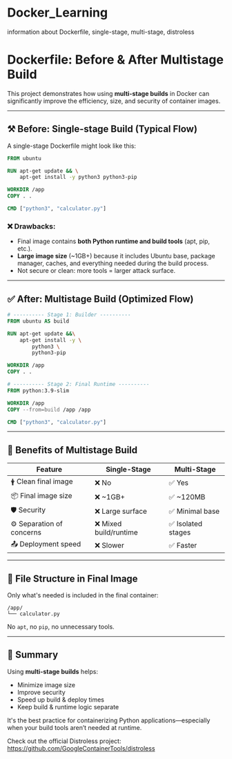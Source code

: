 # Docker_Learning
information about Dockerfile, single-stage, multi-stage, distroless

# Dockerfile: Before & After Multistage Build

This project demonstrates how using **multi-stage builds** in Docker can significantly improve the efficiency, size, and security of container images.

---

## ⚒️ Before: Single-stage Build (Typical Flow)

A single-stage Dockerfile might look like this:

```dockerfile
FROM ubuntu

RUN apt-get update && \
    apt-get install -y python3 python3-pip

WORKDIR /app
COPY . .

CMD ["python3", "calculator.py"]
```

### ❌ Drawbacks:
- Final image contains **both Python runtime and build tools** (apt, pip, etc.).
- **Large image size** (~1GB+) because it includes Ubuntu base, package manager, caches, and everything needed during the build process.
- Not secure or clean: more tools = larger attack surface.

---

## ✅ After: Multistage Build (Optimized Flow)

```dockerfile
# ---------- Stage 1: Builder ----------
FROM ubuntu AS build

RUN apt-get update &&\
    apt-get install -y \
        python3 \
        python3-pip

WORKDIR /app
COPY . .

# ---------- Stage 2: Final Runtime ----------
FROM python:3.9-slim

WORKDIR /app
COPY --from=build /app /app

CMD ["python3", "calculator.py"]
```

---

## 🚀 Benefits of Multistage Build

| Feature                    | Single-Stage     | Multi-Stage     |
|---------------------------|------------------|-----------------|
| 🛉 Clean final image      | ❌ No             | ✅ Yes          |
| 📦 Final image size       | ❌ ~1GB+          | ✅ ~120MB       |
| 🛡️ Security              | ❌ Large surface   | ✅ Minimal base   |
| ⚙️ Separation of concerns | ❌ Mixed build/runtime | ✅ Isolated stages |
| 📤 Deployment speed        | ❌ Slower          | ✅ Faster         |

---

## 📂 File Structure in Final Image

Only what's needed is included in the final container:

```
/app/
└── calculator.py
```

No `apt`, no `pip`, no unnecessary tools.

---

## 🧠 Summary

Using **multi-stage builds** helps:

- Minimize image size
- Improve security
- Speed up build & deploy times
- Keep build & runtime logic separate

It's the best practice for containerizing Python applications—especially when your build tools aren’t needed at runtime.



Check out the official Distroless project: https://github.com/GoogleContainerTools/distroless

